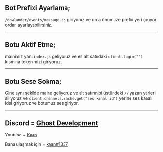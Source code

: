 ## Bot Prefixi Ayarlama;
 `/dowlander/events/message.js` giriyoruz ve orda önümüze prefix yeri çıkıyor ordan ayarlayabilirsiniz.

----------------

## Botu Aktif Etme;

mainimiz yani `index.js` geliyoruz ve en alt satırdaki `client.login("")` kısmına tokenimizi giriyoruz.

----------------

## Botu Sese Sokma;

Gine aynı şekilde maine geliyoruz ve alt satırın bi üstündeki `//` yazan yerleri siliyoruz ve `client.channels.cache.get("ses kanal id")` yerine ses kanalı idsi giriyoruz ve botumuz ses giriyor.

-----

Discord = [Ghost Development](https://discord.gg/cmd)
-------
Youtube = [Kaan](https://www.youtube.com/c/kaanxd)

Bana ulaşmak için = [kaan#1337](https://discord.com/users/837022535266336819)